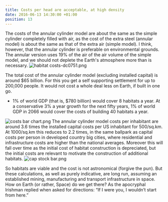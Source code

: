 ```yaml
---
title: Costs per head are acceptable, at high density
date: 2016-06-13 14:30:00 +01:00
position: 13
---
```


The costs of the annular cylinder model are about the same as the simple cylinder completely filled with air, as the cost of the extra steel (annular model)  is about the same as that of the extra air (simple model).  I think, however, that the annular cylinder is preferable on environmental grounds. The annular version uses 19% of the air of the air volume of the simple model, and we should not deplete the Earth's atmosphere more than is necessary. 
![habitat costs-dc0751.png](/uploads/habitat%20costs-dc0751.png)

The total cost of the annular cylinder model (excluding installed capital) is around $65 billion. For this you get a self supporting settlement for up to 200,000 people. It would not cost a whole deal less on Earth, if built in one go.
- 1% of world GDP (that is, $780 billion) would cover 8 habitats a year. At a conservative 3% a year growth for the next fifty years, 1% of world GDP  in 2066  would cover the costs of building 40 habitats a year.

![costs bar chart.png](/uploads/costs%20bar%20chart.png)
The annular cylinder model costs per inhabitant are around 3.6 times the installed capital costs per US inhabitant for 500/sq.km. At 1000/sq.km this reduces to 2.2 times, in the same ballpark as capital costs per person in developed country big cities, where residential and infrastructure costs are higher than the national averages. Moreover this will fall over time as the initial cost of habitat construction is depreciated, but the initial costs are relevant to motivate the construction of additional habitats. 
![cap stock bar.png](/uploads/cap%20stock%20bar.png)

So habitats are viable and the cost is not astronomical (forgive the pun). But these calculations, as well as purely indicative,  are long run, assuming an established mining, manufacturing and transport infrastructure in space. How on Earth (or rather, Space) do we get there? As the apocryphal Irishman replied when asked for directions: “If I were you, I wouldn’t start from here.”
